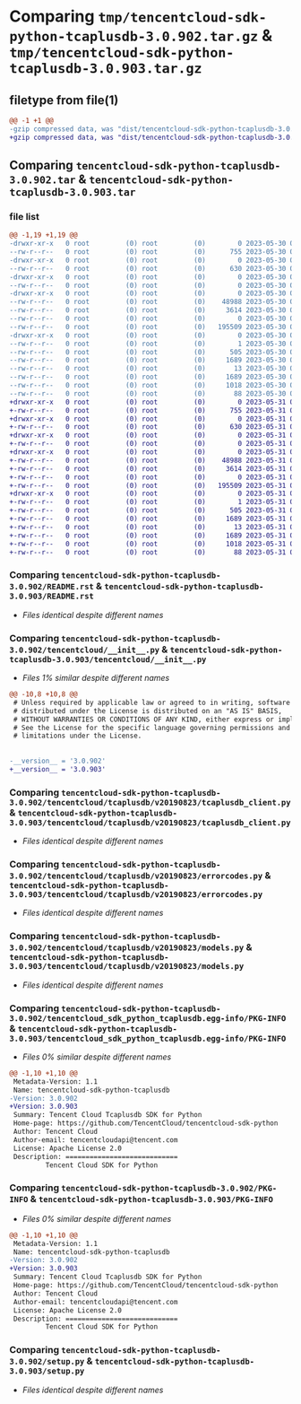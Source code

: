 # Comparing `tmp/tencentcloud-sdk-python-tcaplusdb-3.0.902.tar.gz` & `tmp/tencentcloud-sdk-python-tcaplusdb-3.0.903.tar.gz`

## filetype from file(1)

```diff
@@ -1 +1 @@
-gzip compressed data, was "dist/tencentcloud-sdk-python-tcaplusdb-3.0.902.tar", last modified: Tue May 30 00:32:46 2023, max compression
+gzip compressed data, was "dist/tencentcloud-sdk-python-tcaplusdb-3.0.903.tar", last modified: Wed May 31 02:20:59 2023, max compression
```

## Comparing `tencentcloud-sdk-python-tcaplusdb-3.0.902.tar` & `tencentcloud-sdk-python-tcaplusdb-3.0.903.tar`

### file list

```diff
@@ -1,19 +1,19 @@
-drwxr-xr-x   0 root         (0) root         (0)        0 2023-05-30 00:32:46.000000 tencentcloud-sdk-python-tcaplusdb-3.0.902/
--rw-r--r--   0 root         (0) root         (0)      755 2023-05-30 00:32:46.000000 tencentcloud-sdk-python-tcaplusdb-3.0.902/README.rst
-drwxr-xr-x   0 root         (0) root         (0)        0 2023-05-30 00:32:46.000000 tencentcloud-sdk-python-tcaplusdb-3.0.902/tencentcloud/
--rw-r--r--   0 root         (0) root         (0)      630 2023-05-30 00:32:46.000000 tencentcloud-sdk-python-tcaplusdb-3.0.902/tencentcloud/__init__.py
-drwxr-xr-x   0 root         (0) root         (0)        0 2023-05-30 00:32:46.000000 tencentcloud-sdk-python-tcaplusdb-3.0.902/tencentcloud/tcaplusdb/
--rw-r--r--   0 root         (0) root         (0)        0 2023-05-30 00:32:46.000000 tencentcloud-sdk-python-tcaplusdb-3.0.902/tencentcloud/tcaplusdb/__init__.py
-drwxr-xr-x   0 root         (0) root         (0)        0 2023-05-30 00:32:46.000000 tencentcloud-sdk-python-tcaplusdb-3.0.902/tencentcloud/tcaplusdb/v20190823/
--rw-r--r--   0 root         (0) root         (0)    48988 2023-05-30 00:32:46.000000 tencentcloud-sdk-python-tcaplusdb-3.0.902/tencentcloud/tcaplusdb/v20190823/tcaplusdb_client.py
--rw-r--r--   0 root         (0) root         (0)     3614 2023-05-30 00:32:46.000000 tencentcloud-sdk-python-tcaplusdb-3.0.902/tencentcloud/tcaplusdb/v20190823/errorcodes.py
--rw-r--r--   0 root         (0) root         (0)        0 2023-05-30 00:32:46.000000 tencentcloud-sdk-python-tcaplusdb-3.0.902/tencentcloud/tcaplusdb/v20190823/__init__.py
--rw-r--r--   0 root         (0) root         (0)   195509 2023-05-30 00:32:46.000000 tencentcloud-sdk-python-tcaplusdb-3.0.902/tencentcloud/tcaplusdb/v20190823/models.py
-drwxr-xr-x   0 root         (0) root         (0)        0 2023-05-30 00:32:46.000000 tencentcloud-sdk-python-tcaplusdb-3.0.902/tencentcloud_sdk_python_tcaplusdb.egg-info/
--rw-r--r--   0 root         (0) root         (0)        1 2023-05-30 00:32:46.000000 tencentcloud-sdk-python-tcaplusdb-3.0.902/tencentcloud_sdk_python_tcaplusdb.egg-info/dependency_links.txt
--rw-r--r--   0 root         (0) root         (0)      505 2023-05-30 00:32:46.000000 tencentcloud-sdk-python-tcaplusdb-3.0.902/tencentcloud_sdk_python_tcaplusdb.egg-info/SOURCES.txt
--rw-r--r--   0 root         (0) root         (0)     1689 2023-05-30 00:32:46.000000 tencentcloud-sdk-python-tcaplusdb-3.0.902/tencentcloud_sdk_python_tcaplusdb.egg-info/PKG-INFO
--rw-r--r--   0 root         (0) root         (0)       13 2023-05-30 00:32:46.000000 tencentcloud-sdk-python-tcaplusdb-3.0.902/tencentcloud_sdk_python_tcaplusdb.egg-info/top_level.txt
--rw-r--r--   0 root         (0) root         (0)     1689 2023-05-30 00:32:46.000000 tencentcloud-sdk-python-tcaplusdb-3.0.902/PKG-INFO
--rw-r--r--   0 root         (0) root         (0)     1018 2023-05-30 00:32:46.000000 tencentcloud-sdk-python-tcaplusdb-3.0.902/setup.py
--rw-r--r--   0 root         (0) root         (0)       88 2023-05-30 00:32:46.000000 tencentcloud-sdk-python-tcaplusdb-3.0.902/setup.cfg
+drwxr-xr-x   0 root         (0) root         (0)        0 2023-05-31 02:20:59.000000 tencentcloud-sdk-python-tcaplusdb-3.0.903/
+-rw-r--r--   0 root         (0) root         (0)      755 2023-05-31 02:20:58.000000 tencentcloud-sdk-python-tcaplusdb-3.0.903/README.rst
+drwxr-xr-x   0 root         (0) root         (0)        0 2023-05-31 02:20:59.000000 tencentcloud-sdk-python-tcaplusdb-3.0.903/tencentcloud/
+-rw-r--r--   0 root         (0) root         (0)      630 2023-05-31 02:20:58.000000 tencentcloud-sdk-python-tcaplusdb-3.0.903/tencentcloud/__init__.py
+drwxr-xr-x   0 root         (0) root         (0)        0 2023-05-31 02:20:59.000000 tencentcloud-sdk-python-tcaplusdb-3.0.903/tencentcloud/tcaplusdb/
+-rw-r--r--   0 root         (0) root         (0)        0 2023-05-31 02:20:58.000000 tencentcloud-sdk-python-tcaplusdb-3.0.903/tencentcloud/tcaplusdb/__init__.py
+drwxr-xr-x   0 root         (0) root         (0)        0 2023-05-31 02:20:59.000000 tencentcloud-sdk-python-tcaplusdb-3.0.903/tencentcloud/tcaplusdb/v20190823/
+-rw-r--r--   0 root         (0) root         (0)    48988 2023-05-31 02:20:58.000000 tencentcloud-sdk-python-tcaplusdb-3.0.903/tencentcloud/tcaplusdb/v20190823/tcaplusdb_client.py
+-rw-r--r--   0 root         (0) root         (0)     3614 2023-05-31 02:20:58.000000 tencentcloud-sdk-python-tcaplusdb-3.0.903/tencentcloud/tcaplusdb/v20190823/errorcodes.py
+-rw-r--r--   0 root         (0) root         (0)        0 2023-05-31 02:20:58.000000 tencentcloud-sdk-python-tcaplusdb-3.0.903/tencentcloud/tcaplusdb/v20190823/__init__.py
+-rw-r--r--   0 root         (0) root         (0)   195509 2023-05-31 02:20:58.000000 tencentcloud-sdk-python-tcaplusdb-3.0.903/tencentcloud/tcaplusdb/v20190823/models.py
+drwxr-xr-x   0 root         (0) root         (0)        0 2023-05-31 02:20:59.000000 tencentcloud-sdk-python-tcaplusdb-3.0.903/tencentcloud_sdk_python_tcaplusdb.egg-info/
+-rw-r--r--   0 root         (0) root         (0)        1 2023-05-31 02:20:58.000000 tencentcloud-sdk-python-tcaplusdb-3.0.903/tencentcloud_sdk_python_tcaplusdb.egg-info/dependency_links.txt
+-rw-r--r--   0 root         (0) root         (0)      505 2023-05-31 02:20:59.000000 tencentcloud-sdk-python-tcaplusdb-3.0.903/tencentcloud_sdk_python_tcaplusdb.egg-info/SOURCES.txt
+-rw-r--r--   0 root         (0) root         (0)     1689 2023-05-31 02:20:58.000000 tencentcloud-sdk-python-tcaplusdb-3.0.903/tencentcloud_sdk_python_tcaplusdb.egg-info/PKG-INFO
+-rw-r--r--   0 root         (0) root         (0)       13 2023-05-31 02:20:58.000000 tencentcloud-sdk-python-tcaplusdb-3.0.903/tencentcloud_sdk_python_tcaplusdb.egg-info/top_level.txt
+-rw-r--r--   0 root         (0) root         (0)     1689 2023-05-31 02:20:59.000000 tencentcloud-sdk-python-tcaplusdb-3.0.903/PKG-INFO
+-rw-r--r--   0 root         (0) root         (0)     1018 2023-05-31 02:20:58.000000 tencentcloud-sdk-python-tcaplusdb-3.0.903/setup.py
+-rw-r--r--   0 root         (0) root         (0)       88 2023-05-31 02:20:59.000000 tencentcloud-sdk-python-tcaplusdb-3.0.903/setup.cfg
```

### Comparing `tencentcloud-sdk-python-tcaplusdb-3.0.902/README.rst` & `tencentcloud-sdk-python-tcaplusdb-3.0.903/README.rst`

 * *Files identical despite different names*

### Comparing `tencentcloud-sdk-python-tcaplusdb-3.0.902/tencentcloud/__init__.py` & `tencentcloud-sdk-python-tcaplusdb-3.0.903/tencentcloud/__init__.py`

 * *Files 1% similar despite different names*

```diff
@@ -10,8 +10,8 @@
 # Unless required by applicable law or agreed to in writing, software
 # distributed under the License is distributed on an "AS IS" BASIS,
 # WITHOUT WARRANTIES OR CONDITIONS OF ANY KIND, either express or implied.
 # See the License for the specific language governing permissions and
 # limitations under the License.
 
 
-__version__ = '3.0.902'
+__version__ = '3.0.903'
```

### Comparing `tencentcloud-sdk-python-tcaplusdb-3.0.902/tencentcloud/tcaplusdb/v20190823/tcaplusdb_client.py` & `tencentcloud-sdk-python-tcaplusdb-3.0.903/tencentcloud/tcaplusdb/v20190823/tcaplusdb_client.py`

 * *Files identical despite different names*

### Comparing `tencentcloud-sdk-python-tcaplusdb-3.0.902/tencentcloud/tcaplusdb/v20190823/errorcodes.py` & `tencentcloud-sdk-python-tcaplusdb-3.0.903/tencentcloud/tcaplusdb/v20190823/errorcodes.py`

 * *Files identical despite different names*

### Comparing `tencentcloud-sdk-python-tcaplusdb-3.0.902/tencentcloud/tcaplusdb/v20190823/models.py` & `tencentcloud-sdk-python-tcaplusdb-3.0.903/tencentcloud/tcaplusdb/v20190823/models.py`

 * *Files identical despite different names*

### Comparing `tencentcloud-sdk-python-tcaplusdb-3.0.902/tencentcloud_sdk_python_tcaplusdb.egg-info/PKG-INFO` & `tencentcloud-sdk-python-tcaplusdb-3.0.903/tencentcloud_sdk_python_tcaplusdb.egg-info/PKG-INFO`

 * *Files 0% similar despite different names*

```diff
@@ -1,10 +1,10 @@
 Metadata-Version: 1.1
 Name: tencentcloud-sdk-python-tcaplusdb
-Version: 3.0.902
+Version: 3.0.903
 Summary: Tencent Cloud Tcaplusdb SDK for Python
 Home-page: https://github.com/TencentCloud/tencentcloud-sdk-python
 Author: Tencent Cloud
 Author-email: tencentcloudapi@tencent.com
 License: Apache License 2.0
 Description: ============================
         Tencent Cloud SDK for Python
```

### Comparing `tencentcloud-sdk-python-tcaplusdb-3.0.902/PKG-INFO` & `tencentcloud-sdk-python-tcaplusdb-3.0.903/PKG-INFO`

 * *Files 0% similar despite different names*

```diff
@@ -1,10 +1,10 @@
 Metadata-Version: 1.1
 Name: tencentcloud-sdk-python-tcaplusdb
-Version: 3.0.902
+Version: 3.0.903
 Summary: Tencent Cloud Tcaplusdb SDK for Python
 Home-page: https://github.com/TencentCloud/tencentcloud-sdk-python
 Author: Tencent Cloud
 Author-email: tencentcloudapi@tencent.com
 License: Apache License 2.0
 Description: ============================
         Tencent Cloud SDK for Python
```

### Comparing `tencentcloud-sdk-python-tcaplusdb-3.0.902/setup.py` & `tencentcloud-sdk-python-tcaplusdb-3.0.903/setup.py`

 * *Files identical despite different names*


